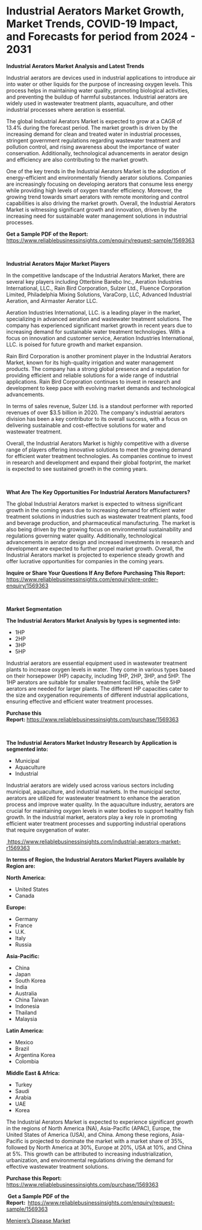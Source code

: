 <p><h1>Industrial Aerators Market Growth, Market Trends, COVID-19 Impact, and Forecasts for period from 2024 - 2031</h1></p><p><strong>Industrial Aerators Market Analysis and Latest Trends</strong></p>
<p><p>Industrial aerators are devices used in industrial applications to introduce air into water or other liquids for the purpose of increasing oxygen levels. This process helps in maintaining water quality, promoting biological activities, and preventing the buildup of harmful substances. Industrial aerators are widely used in wastewater treatment plants, aquaculture, and other industrial processes where aeration is essential.</p><p>The global Industrial Aerators Market is expected to grow at a CAGR of 13.4% during the forecast period. The market growth is driven by the increasing demand for clean and treated water in industrial processes, stringent government regulations regarding wastewater treatment and pollution control, and rising awareness about the importance of water conservation. Additionally, technological advancements in aerator design and efficiency are also contributing to the market growth.</p><p>One of the key trends in the Industrial Aerators Market is the adoption of energy-efficient and environmentally friendly aerator solutions. Companies are increasingly focusing on developing aerators that consume less energy while providing high levels of oxygen transfer efficiency. Moreover, the growing trend towards smart aerators with remote monitoring and control capabilities is also driving the market growth. Overall, the Industrial Aerators Market is witnessing significant growth and innovation, driven by the increasing need for sustainable water management solutions in industrial processes.</p></p>
<p><strong>Get a Sample PDF of the Report:&nbsp;</strong> <a href="https://www.reliablebusinessinsights.com/enquiry/request-sample/1569363">https://www.reliablebusinessinsights.com/enquiry/request-sample/1569363</a></p>
<p>&nbsp;</p>
<p><strong>Industrial Aerators Major Market Players</strong></p>
<p><p>In the competitive landscape of the Industrial Aerators Market, there are several key players including Otterbine Barebo Inc., Aeration Industries International, LLC., Rain Bird Corporation, Sulzer Ltd., Fluence Corporation Limited, Philadelphia Mixing Solutions, VaraCorp, LLC, Advanced Industrial Aeration, and Airmaster Aerator LLC.</p><p>Aeration Industries International, LLC. is a leading player in the market, specializing in advanced aeration and wastewater treatment solutions. The company has experienced significant market growth in recent years due to increasing demand for sustainable water treatment technologies. With a focus on innovation and customer service, Aeration Industries International, LLC. is poised for future growth and market expansion.</p><p>Rain Bird Corporation is another prominent player in the Industrial Aerators Market, known for its high-quality irrigation and water management products. The company has a strong global presence and a reputation for providing efficient and reliable solutions for a wide range of industrial applications. Rain Bird Corporation continues to invest in research and development to keep pace with evolving market demands and technological advancements.</p><p>In terms of sales revenue, Sulzer Ltd. is a standout performer with reported revenues of over $3.5 billion in 2020. The company's industrial aerators division has been a key contributor to its overall success, with a focus on delivering sustainable and cost-effective solutions for water and wastewater treatment.</p><p>Overall, the Industrial Aerators Market is highly competitive with a diverse range of players offering innovative solutions to meet the growing demand for efficient water treatment technologies. As companies continue to invest in research and development and expand their global footprint, the market is expected to see sustained growth in the coming years.</p></p>
<p>&nbsp;</p>
<p><strong>What Are The Key Opportunities For Industrial Aerators Manufacturers?</strong></p>
<p><p>The global Industrial Aerators market is expected to witness significant growth in the coming years due to increasing demand for efficient water treatment solutions in industries such as wastewater treatment plants, food and beverage production, and pharmaceutical manufacturing. The market is also being driven by the growing focus on environmental sustainability and regulations governing water quality. Additionally, technological advancements in aerator design and increased investments in research and development are expected to further propel market growth. Overall, the Industrial Aerators market is projected to experience steady growth and offer lucrative opportunities for companies in the coming years.</p></p>
<p><strong>Inquire or Share Your Questions If Any Before Purchasing This Report:</strong> <a href="https://www.reliablebusinessinsights.com/enquiry/pre-order-enquiry/1569363">https://www.reliablebusinessinsights.com/enquiry/pre-order-enquiry/1569363</a></p>
<p>&nbsp;</p>
<p><strong>Market Segmentation</strong></p>
<p><strong>The Industrial Aerators Market Analysis by types is segmented into:</strong></p>
<p><ul><li>1HP</li><li>2HP</li><li>3HP</li><li>5HP</li></ul></p>
<p><p>Industrial aerators are essential equipment used in wastewater treatment plants to increase oxygen levels in water. They come in various types based on their horsepower (HP) capacity, including 1HP, 2HP, 3HP, and 5HP. The 1HP aerators are suitable for smaller treatment facilities, while the 5HP aerators are needed for larger plants. The different HP capacities cater to the size and oxygenation requirements of different industrial applications, ensuring effective and efficient water treatment processes.</p></p>
<p><strong>Purchase this Report:&nbsp;</strong><a href="https://www.reliablebusinessinsights.com/purchase/1569363">https://www.reliablebusinessinsights.com/purchase/1569363</a></p>
<p>&nbsp;</p>
<p><strong>The Industrial Aerators Market Industry Research by Application is segmented into:</strong></p>
<p><ul><li>Municipal</li><li>Aquaculture</li><li>Industrial</li></ul></p>
<p><p>Industrial aerators are widely used across various sectors including municipal, aquaculture, and industrial markets. In the municipal sector, aerators are utilized for wastewater treatment to enhance the aeration process and improve water quality. In the aquaculture industry, aerators are crucial for maintaining oxygen levels in water bodies to support healthy fish growth. In the industrial market, aerators play a key role in promoting efficient water treatment processes and supporting industrial operations that require oxygenation of water.</p></p>
<p><a href="https://www.reliablebusinessinsights.com/industrial-aerators-market-r1569363">&nbsp;https://www.reliablebusinessinsights.com/industrial-aerators-market-r1569363</a></p>
<p><strong>In terms of Region, the Industrial Aerators Market Players available by Region are:</strong></p>
<p>
    <p> <strong> North America: </strong>
        <ul>
            <li>United States</li>
            <li>Canada</li>
        </ul>
        </p> 
    <p> <strong> Europe: </strong>
        <ul>
            <li>Germany</li>
            <li>France</li>
            <li>U.K.</li>
            <li>Italy</li>
            <li>Russia</li>
        </ul>
        </p> 
    <p> <strong> Asia-Pacific: </strong>
        <ul>
            <li>China</li>
            <li>Japan</li>
            <li>South Korea</li>
            <li>India</li>
            <li>Australia</li>
            <li>China Taiwan</li>
            <li>Indonesia</li>
            <li>Thailand</li>
            <li>Malaysia</li>
        </ul>
        </p> 
    <p> <strong> Latin America: </strong>
        <ul>
            <li>Mexico</li>
            <li>Brazil</li>
            <li>Argentina Korea</li>
            <li>Colombia</li>
        </ul>
        </p> 
    <p> <strong> Middle East & Africa: </strong>
        <ul>
            <li>Turkey</li>
            <li>Saudi</li>
            <li>Arabia</li>
            <li>UAE</li>
            <li>Korea</li>
        </ul>
    </p>
    </p>
<p><p>The Industrial Aerators Market is expected to experience significant growth in the regions of North America (NA), Asia-Pacific (APAC), Europe, the United States of America (USA), and China. Among these regions, Asia-Pacific is projected to dominate the market with a market share of 35%, followed by North America at 30%, Europe at 20%, USA at 10%, and China at 5%. This growth can be attributed to increasing industrialization, urbanization, and environmental regulations driving the demand for effective wastewater treatment solutions.</p></p>
<p><strong>Purchase this Report: </strong><a href="https://www.reliablebusinessinsights.com/purchase/1569363">https://www.reliablebusinessinsights.com/purchase/1569363</a></p>
<p>&nbsp;<strong>Get a Sample PDF of the Report:&nbsp;&nbsp;</strong><a href="https://www.reliablebusinessinsights.com/enquiry/request-sample/1569363">https://www.reliablebusinessinsights.com/enquiry/request-sample/1569363</a></p>
<p><strong></strong></p>
<p><p><a href="https://view.publitas.com/reportprime-1/menieres-disease-industry-analysis-report-its-market-size-share-trends-by-application-region-competitive-strategies-2024-2031/">Meniere’s Disease Market</a></p></p>